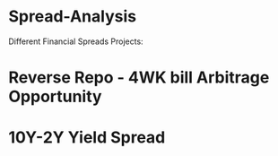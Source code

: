 # Spread-Analysis
Different Financial Spreads
Projects:
# Reverse Repo - 4WK bill Arbitrage Opportunity
# 10Y-2Y Yield Spread
